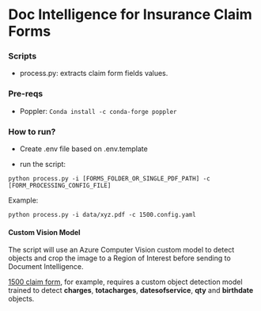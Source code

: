# Doc Intelligence for Insurance Claim Forms

### Scripts

- process.py: extracts claim form fields values.

### Pre-reqs

- Poppler: ```Conda install -c conda-forge poppler```

### How to run?

- Create .env file based on .env.template

- run the script:

```python process.py -i [FORMS_FOLDER_OR_SINGLE_PDF_PATH] -c [FORM_PROCESSING_CONFIG_FILE]```

Example: 

```python process.py -i data/xyz.pdf -c 1500.config.yaml```

#### Custom Vision Model

The script will use an Azure Computer Vision custom model to detect objects and crop the image to a Region of Interest before sending to Document Intelligence.

[1500 claim form](./1500.config.yaml), for example, requires a custom object detection model trained to detect **charges**, **totacharges**, **datesofservice**, **qty** and **birthdate** objects.